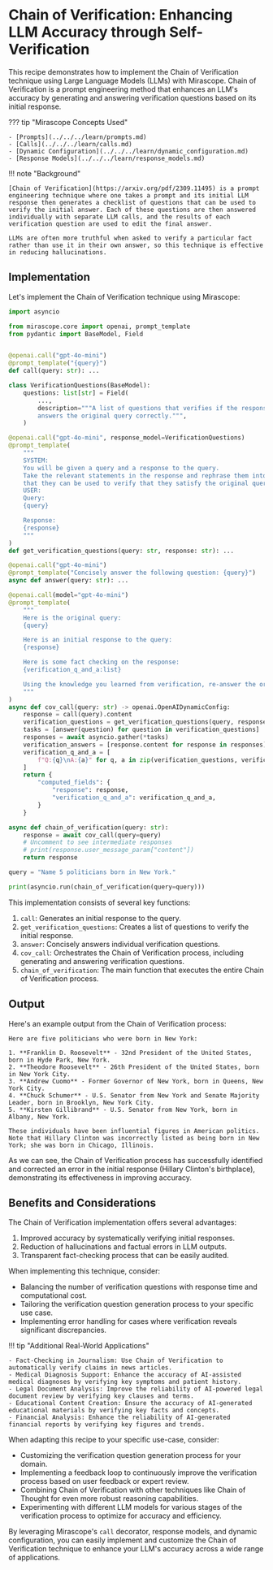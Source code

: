 # Chain of Verification: Enhancing LLM Accuracy through Self-Verification

This recipe demonstrates how to implement the Chain of Verification technique using Large Language Models (LLMs) with Mirascope. Chain of Verification is a prompt engineering method that enhances an LLM's accuracy by generating and answering verification questions based on its initial response.

??? tip "Mirascope Concepts Used"

    - [Prompts](../../../learn/prompts.md)
    - [Calls](../../../learn/calls.md)
    - [Dynamic Configuration](../../../learn/dynamic_configuration.md)
    - [Response Models](../../../learn/response_models.md)

!!! note "Background"

    [Chain of Verification](https://arxiv.org/pdf/2309.11495) is a prompt engineering technique where one takes a prompt and its initial LLM response then generates a checklist of questions that can be used to verify the initial answer. Each of these questions are then answered individually with separate LLM calls, and the results of each verification question are used to edit the final answer.

    LLMs are often more truthful when asked to verify a particular fact rather than use it in their own answer, so this technique is effective in reducing hallucinations.

## Implementation

Let's implement the Chain of Verification technique using Mirascope:

```python
import asyncio

from mirascope.core import openai, prompt_template
from pydantic import BaseModel, Field


@openai.call("gpt-4o-mini")
@prompt_template("{query}")
def call(query: str): ...

class VerificationQuestions(BaseModel):
    questions: list[str] = Field(
        ...,
        description="""A list of questions that verifies if the response
        answers the original query correctly.""",
    )

@openai.call("gpt-4o-mini", response_model=VerificationQuestions)
@prompt_template(
    """
    SYSTEM:
    You will be given a query and a response to the query.
    Take the relevant statements in the response and rephrase them into questions so
    that they can be used to verify that they satisfy the original query.
    USER:
    Query:
    {query}

    Response:
    {response}
    """
)
def get_verification_questions(query: str, response: str): ...

@openai.call("gpt-4o-mini")
@prompt_template("Concisely answer the following question: {query}")
async def answer(query: str): ...

@openai.call(model="gpt-4o-mini")
@prompt_template(
    """
    Here is the original query:
    {query}

    Here is an initial response to the query:
    {response}

    Here is some fact checking on the response:
    {verification_q_and_a:list}

    Using the knowledge you learned from verification, re-answer the original query.
    """
)
async def cov_call(query: str) -> openai.OpenAIDynamicConfig:
    response = call(query).content
    verification_questions = get_verification_questions(query, response).questions
    tasks = [answer(question) for question in verification_questions]
    responses = await asyncio.gather(*tasks)
    verification_answers = [response.content for response in responses]
    verification_q_and_a = [
        f"Q:{q}\nA:{a}" for q, a in zip(verification_questions, verification_answers)
    ]
    return {
        "computed_fields": {
            "response": response,
            "verification_q_and_a": verification_q_and_a,
        }
    }

async def chain_of_verification(query: str):
    response = await cov_call(query=query)
    # Uncomment to see intermediate responses
    # print(response.user_message_param["content"])
    return response

query = "Name 5 politicians born in New York."

print(asyncio.run(chain_of_verification(query=query)))
```

This implementation consists of several key functions:

1. `call`: Generates an initial response to the query.
2. `get_verification_questions`: Creates a list of questions to verify the initial response.
3. `answer`: Concisely answers individual verification questions.
4. `cov_call`: Orchestrates the Chain of Verification process, including generating and answering verification questions.
5. `chain_of_verification`: The main function that executes the entire Chain of Verification process.

## Output

Here's an example output from the Chain of Verification process:

```
Here are five politicians who were born in New York:

1. **Franklin D. Roosevelt** - 32nd President of the United States, born in Hyde Park, New York.
2. **Theodore Roosevelt** - 26th President of the United States, born in New York City.
3. **Andrew Cuomo** - Former Governor of New York, born in Queens, New York City.
4. **Chuck Schumer** - U.S. Senator from New York and Senate Majority Leader, born in Brooklyn, New York City.
5. **Kirsten Gillibrand** - U.S. Senator from New York, born in Albany, New York.

These individuals have been influential figures in American politics. Note that Hillary Clinton was incorrectly listed as being born in New York; she was born in Chicago, Illinois.
```

As we can see, the Chain of Verification process has successfully identified and corrected an error in the initial response (Hillary Clinton's birthplace), demonstrating its effectiveness in improving accuracy.

## Benefits and Considerations

The Chain of Verification implementation offers several advantages:

1. Improved accuracy by systematically verifying initial responses.
2. Reduction of hallucinations and factual errors in LLM outputs.
3. Transparent fact-checking process that can be easily audited.

When implementing this technique, consider:

- Balancing the number of verification questions with response time and computational cost.
- Tailoring the verification question generation process to your specific use case.
- Implementing error handling for cases where verification reveals significant discrepancies.

!!! tip "Additional Real-World Applications"

    - Fact-Checking in Journalism: Use Chain of Verification to automatically verify claims in news articles.
    - Medical Diagnosis Support: Enhance the accuracy of AI-assisted medical diagnoses by verifying key symptoms and patient history.
    - Legal Document Analysis: Improve the reliability of AI-powered legal document review by verifying key clauses and terms.
    - Educational Content Creation: Ensure the accuracy of AI-generated educational materials by verifying key facts and concepts.
    - Financial Analysis: Enhance the reliability of AI-generated financial reports by verifying key figures and trends.

When adapting this recipe to your specific use-case, consider:

- Customizing the verification question generation process for your domain.
- Implementing a feedback loop to continuously improve the verification process based on user feedback or expert review.
- Combining Chain of Verification with other techniques like Chain of Thought for even more robust reasoning capabilities.
- Experimenting with different LLM models for various stages of the verification process to optimize for accuracy and efficiency.

By leveraging Mirascope's `call` decorator, response models, and dynamic configuration, you can easily implement and customize the Chain of Verification technique to enhance your LLM's accuracy across a wide range of applications.
